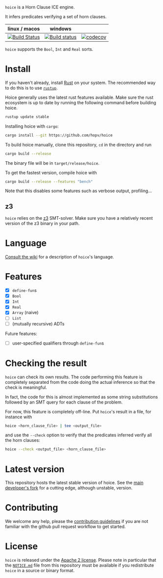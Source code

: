 `hoice` is a Horn Clause ICE engine.

It infers predicates verifying a set of horn clauses.

| linux / macos | windows |     |
|:-------------:|:-------:|:---:|
| [![Build Status](https://travis-ci.org/hopv/hoice.svg?branch=master)](https://travis-ci.org/hopv/hoice) | [![Build status](https://ci.appveyor.com/api/projects/status/db247pe2jp9uo9cs?svg=true)](https://ci.appveyor.com/project/hopv/rsmt2) | [![codecov](https://codecov.io/gh/hopv/hoice/branch/master/graph/badge.svg)](https://codecov.io/gh/hopv/hoice) |

`hoice` supports the `Bool`, `Int` and `Real` sorts.

# Install

If you haven't already, install [Rust](https://www.rust-lang.org) on your system. The recommended way to do this is to use [`rustup`](https://www.rustup.rs/).

Hoice generally uses the latest rust features available. Make sure the rust ecosystem is up to date by running the following command before building hoice.

```bash
rustup update stable
```

Installing hoice with `cargo`:

```bash
cargo install --git https://github.com/hopv/hoice
```

To build hoice manually, clone this repository, `cd` in the directory and run

```bash
cargo build --release
```
The binary file will be in `target/release/hoice`.

To get the fastest version, compile hoice with

```bash
cargo build --release --features "bench"
```

Note that this disables some features such as verbose output, profiling...


## z3

`hoice` relies on the [z3](https://github.com/Z3Prover/z3) SMT-solver. Make sure you have a relatively recent version of the z3 binary in your path.


# Language

[Consult the wiki](https://github.com/hopv/hoice/wiki/Language) for a description of `hoice`'s language.


# Features

- [x] `define-fun`s
- [x] `Bool`
- [x] `Int`
- [x] `Real`
- [x] `Array` (naive)
- [ ] `List`
- [ ] (mutually recursive) ADTs

Future features:

- [ ] user-specified qualifiers through `define-fun`s


# Checking the result

`hoice` can check its own results. The code performing this feature is completely separated from the code doing the actual inference so that the check is meaningful.

In fact, the code for this is almost implemented as some string substitutions followed by an SMT query for each clause of the problem.

For now, this feature is completely off-line. Put `hoice`'s result in a file, for instance with

```bash
hoice <horn_clause_file> | tee <output_file>
```

and use the `--check` option to verify that the predicates inferred verify all the horn clauses:

```bash
hoice --check <output_file> <horn_clause_file>
```


# Latest version

This repository hosts the latest stable version of hoice. See the [main
developer's fork][main dev fork] for a cutting edge, although unstable,
version.


# Contributing

We welcome any help, please the [contribution guidelines](https://github.com/hopv/hoice/wiki/Contributing) if you are not familiar with the github pull request workflow to get started.


# License

`hoice` is released under the [Apache 2 license](./LICENSE.md). Please note in particular that the [`NOTICE.md`](./NOTICE.md) file from this repository must be available if you redistribute `hoice` in a source or binary format.

[benchs]: https://github.com/hopv/benchmarks/tree/master/clauses (hopv benchmarks)
[main dev fork]: https://github.com/AdrienChampion/hoice (AdrienChampion's fork of hoice on github)
